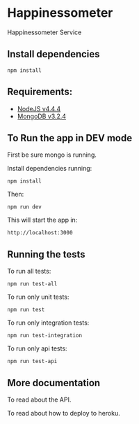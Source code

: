 # Happinessometer

Happinessometer Service

## Install dependencies

    npm install

## Requirements:

* [NodeJS v4.4.4](https://nodejs.org/en/)
* [MongoDB v3.2.4](https://www.mongodb.com/)

## To Run the app in DEV mode

First be sure mongo is running.

Install dependencies running:

    npm install

Then:

    npm run dev

This will start the app in:

    http://localhost:3000

## Running the tests

To run all tests:

    npm run test-all

To run only unit tests:

    npm run test

To run only integration tests:

    npm run test-integration

To run only api tests:

    npm run test-api

## More documentation

To read about the API.

To read about how to deploy to heroku.

